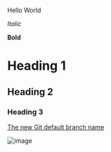 
Hello World

*Italic*

**Bold**

# Heading 1

## Heading 2

### Heading 3

[The new Git default branch name](https://about.gitlab.com/blog/2021/03/10/new-git-default-branch-name/)

![image](https://upload.wikimedia.org/wikipedia/commons/9/9a/Gull_portrait_ca_usa.jpg)


